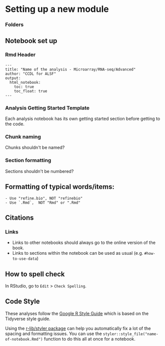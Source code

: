 
# Setting up a new module

### Folders

## Notebook set up

### Rmd Header

```
---
title: "Name of the analysis - Microarray/RNA-seq/Advanced"
author: "CCDL for ALSF"
output:   
  html_notebook:
    toc: true
    toc_float: true
---
```
### Analysis Getting Started Template
Each analysis notebook has its own getting started section before getting to the code.

### Chunk naming

Chunks shouldn't be named?

### Section formatting

Sections shouldn't be numbered?

## Formatting of typical words/items:
    - Use "refine.bio", NOT "refinebio"
    - Use `.Rmd`,  NOT "Rmd" or ".Rmd"

## Citations


### Links

- Links to other notebooks should always go to the online version of the book.
- Links to sections within the notebook can be used as usual (e.g. `#how-to-use-data`)

## How to spell check

In RStudio, go to `Edit` > `Check Spelling`.

## Code Style

These analyses follow the [Google R Style Guide](http://web.stanford.edu/class/cs109l/unrestricted/resources/google-style.html) which is based on the Tidyverse style guide.

Using the [r-lib/styler package](https://github.com/r-lib/styler) can help you automatically fix a lot of the spacing and formatting issues.
You can use the `styler::style_file("name-of-notebook.Rmd")` function to do this all at once for a notebook.
